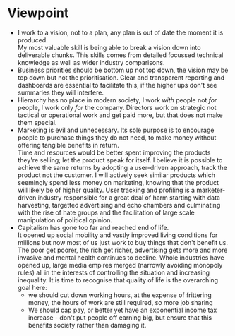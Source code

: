 # Viewpoint

- I work to a vision, not to a plan, any plan is out of date the moment it is produced.  
  My most valuable skill is being able to break a vision down into deliverable chunks.
  This skills comes from detailed focussed technical knowledge as well as wider industry comparisons.
- Business priorities should be bottom up not top down, the vision may be top down but not the prioritisation.
  Clear and transparent reporting and dashboards are essential to facilitate this, if the higher ups don't see summaries they will interfere.
- Hierarchy has no place in modern society, I work _with_ people not _for_ people, I work only _for_ the company.
  Directors work on strategic not tactical or operational work and get paid more, but that does not make them special.
- Marketing is evil and unnecessary.
  Its sole purpose is to encourage people to purchase things they do not need, to make money without offering tangible benefits in return.  
  Time and resources would be better spent improving the products they're selling; let the product speak for itself.
  I believe it is possible to achieve the same returns by adopting a user-driven approach, track the product not the customer.
  I will actively seek similar products which seemingly spend less money on marketing, knowing that the product will likely be of higher quality.
  User tracking and profiling is a marketer-driven industry responsible for a great deal of harm starting with data harvesting, targetted advertising and echo chambers and culminating with the rise of hate groups and the facilitation of large scale manipulation of political opinion.
- Capitalism has gone too far and reached end of life.  
  It opened up social mobility and vastly improved living conditions for millions but now most of us just work to buy things that don't benefit us. The poor get poorer, the rich get richer, advertising gets more and more invasive and mental health continues to decline.
  Whole industries have opened up, large media empires merged (narrowly avoiding monopoly rules) all in the interests of controlling the situation and increasing inequality.
  It is time to recognise that quality of life is the overarching goal here:
  - we should cut down working hours, at the expense of frittering money, the hours of work are still required, so more job sharing
  - We should cap pay, or better yet have an exponential income tax increase - don't put people off earning big, but ensure that this benefits society rather than damaging it.
